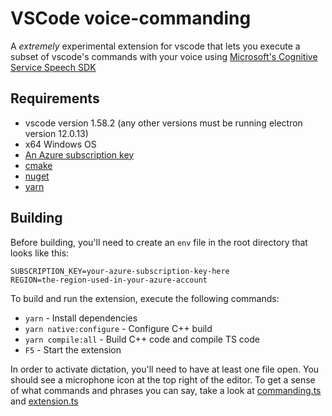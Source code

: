 # VSCode voice-commanding

A _extremely_ experimental extension for vscode that lets you execute a subset of vscode's commands with your voice using [Microsoft's Cognitive Service Speech SDK](https://docs.microsoft.com/en-us/azure/cognitive-services/speech-service/)

## Requirements
* vscode version 1.58.2 (any other versions must be running electron version 12.0.13)
* x64 Windows OS
* [An Azure subscription key](https://docs.microsoft.com/en-us/azure/cognitive-services/speech-service/overview#find-keys-and-locationregion)
* [cmake](https://cmake.org/download/)
* [nuget](https://www.nuget.org/downloads)
* [yarn](https://classic.yarnpkg.com/en/docs/install/#windows-stable)

## Building
Before building, you'll need to create an `env` file in the root directory that looks like this:

```properties
SUBSCRIPTION_KEY=your-azure-subscription-key-here
REGION=the-region-used-in-your-azure-account
```

To build and run the extension, execute the following commands:
* `yarn` - Install dependencies
* `yarn native:configure` - Configure C++ build
* `yarn compile:all` - Build C++ code and compile TS code
* `F5` - Start the extension

In order to activate dictation, you'll need to have at least one file open. You should see a microphone icon at the top right of the editor. To get a sense of what commands and phrases you can say, take a look at [commanding.ts](/src/commanding.ts) and [extension.ts](/src/extension.ts)
